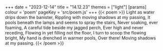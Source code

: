 +++
date = "2023-12-14"
title = "14.12.23"
themes = ["light"]
[params]
  colour = 'poem'
  pageKey = 'src/poem.js'
+++
{{< poem >}}
Light as water drips down the banister,
Rippling with moving shadows at my passing,
It pools beneath the lamps and seems to spray the stairs,
Never soaking, ever foaming,
A careful tide beside my jagged perch,
Ever high and never receding,
Flowing in yet filling not the floor,
I turn to scoop the flowing bright,
My hand is drenched in warmer pools,
Over there! Moving shadows at my passing.
{{< /poem >}}